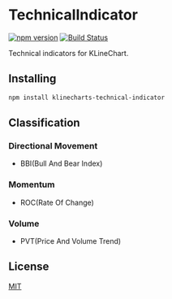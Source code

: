 # TechnicalIndicator
[![npm version](https://badgen.net/npm/v/klinecharts-technical-indicator)](https://www.npmjs.com/package/klinecharts-technical-indicator)
[![Build Status](https://travis-ci.org/liihuu/TechnicalIndicator.svg?branch=master)](https://travis-ci.org/liihuu/TechnicalIndicator)

Technical indicators for KLineChart.

## Installing
```bash
npm install klinecharts-technical-indicator
```

## Classification
### Directional Movement
+ BBI(Bull And Bear Index)

### Momentum
+ ROC(Rate Of Change)

### Volume
+ PVT(Price And Volume Trend)

## License
[MIT](LICENSE)

